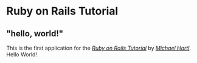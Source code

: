 # Ruby on Rails Tutorial

## "hello, world!"

This is the first application for the [*Ruby on Rails Tutorial*](http://www.railstutorial.com) by [*Michael Hartl*](http://www.michaelhartl.com). Hello World!
